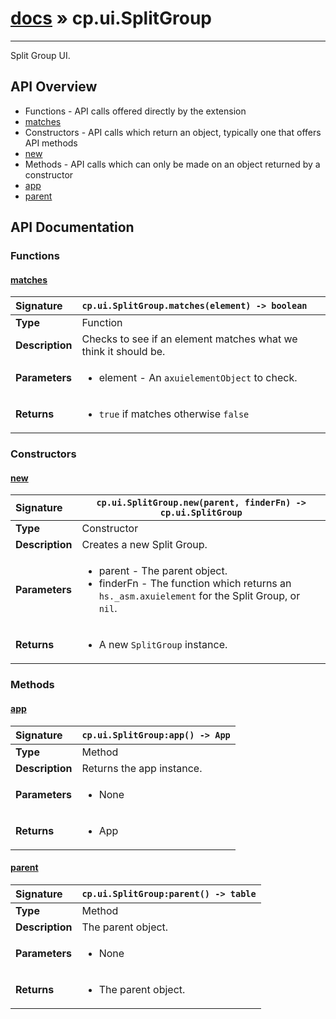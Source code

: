 # [docs](index.md) » cp.ui.SplitGroup
---

Split Group UI.

## API Overview
* Functions - API calls offered directly by the extension
 * [matches](#matches)
* Constructors - API calls which return an object, typically one that offers API methods
 * [new](#new)
* Methods - API calls which can only be made on an object returned by a constructor
 * [app](#app)
 * [parent](#parent)

## API Documentation

### Functions

#### [matches](#matches)
| <span style="float: left;">**Signature**</span> | <span style="float: left;">`cp.ui.SplitGroup.matches(element) -> boolean` </span>                                                          |
| -----------------------------------------------------|---------------------------------------------------------------------------------------------------------|
| **Type**                                             | Function                                                                                         |
| **Description**                                      | Checks to see if an element matches what we think it should be.                                                                                         |
| **Parameters**                                       | <ul markdown="1"><li markdown="1">element - An `axuielementObject` to check.</li></ul> |
| **Returns**                                          | <ul markdown="1"><li markdown="1">`true` if matches otherwise `false`</li></ul>          |

### Constructors

#### [new](#new)
| <span style="float: left;">**Signature**</span> | <span style="float: left;">`cp.ui.SplitGroup.new(parent, finderFn) -> cp.ui.SplitGroup` </span>                                                          |
| -----------------------------------------------------|---------------------------------------------------------------------------------------------------------|
| **Type**                                             | Constructor                                                                                         |
| **Description**                                      | Creates a new Split Group.                                                                                         |
| **Parameters**                                       | <ul markdown="1"><li markdown="1">parent		- The parent object.</li><li markdown="1">finderFn		- The function which returns an `hs._asm.axuielement` for the Split Group, or `nil`.</li></ul> |
| **Returns**                                          | <ul markdown="1"><li markdown="1">A new `SplitGroup` instance.</li></ul>          |

### Methods

#### [app](#app)
| <span style="float: left;">**Signature**</span> | <span style="float: left;">`cp.ui.SplitGroup:app() -> App` </span>                                                          |
| -----------------------------------------------------|---------------------------------------------------------------------------------------------------------|
| **Type**                                             | Method                                                                                         |
| **Description**                                      | Returns the app instance.                                                                                         |
| **Parameters**                                       | <ul markdown="1"><li markdown="1">None</li></ul> |
| **Returns**                                          | <ul markdown="1"><li markdown="1">App</li></ul>          |

#### [parent](#parent)
| <span style="float: left;">**Signature**</span> | <span style="float: left;">`cp.ui.SplitGroup:parent() -> table` </span>                                                          |
| -----------------------------------------------------|---------------------------------------------------------------------------------------------------------|
| **Type**                                             | Method                                                                                         |
| **Description**                                      | The parent object.                                                                                         |
| **Parameters**                                       | <ul markdown="1"><li markdown="1">None</li></ul> |
| **Returns**                                          | <ul markdown="1"><li markdown="1">The parent object.</li></ul>          |

